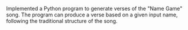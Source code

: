 Implemented a Python program to generate verses of the "Name Game" song. The program can produce a verse based on a given input name, following the traditional structure of the song.
